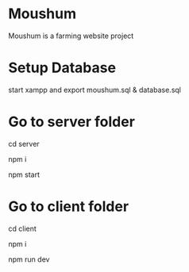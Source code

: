 # Moushum
Moushum is a farming website project

# Setup Database
start xampp and export moushum.sql & database.sql
# Go to server folder
cd server


npm i

npm start


# Go to client folder
cd client

npm i


npm run dev
